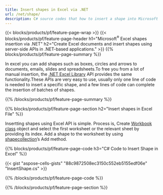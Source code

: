 ```yaml
---
title: Insert shapes in Excel via .NET
url: /net/shape/
description: C# source codes that how to insert a shape into Microsoft Excel files using .NET Library. 
---
```


{{< blocks/products/pf/feature-page-wrap >}}
{{< blocks/products/pf/feature-page-header h1="Microsoft<sup>&reg;</sup> Excel shapes insertion via .NET" h2="Create Excel documents and insert shapes using server-side APIs in .NET-based applications." >}}
{{% blocks/products/pf/feature-page-summary %}}

In excel you can add shapes such as boxes, circles and arrows to documents, emails, slides and spreadsheets.To free you from a lot of manual insertion, the [.NET Excel Library](/cells/net/) API provides the same functionality.These APIs are very easy to use, usually only one line of code is needed to insert a specific shape, and a few lines of code can complete the insertion of batches of shapes.

{{% /blocks/products/pf/feature-page-summary  %}}

{{% blocks/products/pf/feature-page-section  h2="Insert shapes in Excel File" %}}

Insertting shapes using Excel API is simple. Process is, Create [Workbook class](https://apireference.aspose.com/cells/net/aspose.cells/workbook) object and select the first worksheet or the relevant sheet by providing its index. Add a shape to the worksheet by using [shapecollection](https://apireference.aspose.com/cells/net/aspose.cells.drawing/shapecollection)’s Add method.

{{% blocks/products/pf/feature-page-code h3="C# Code to Insert Shape in Excel" %}}

{{< gist "aspose-cells-gists" "88c9872508ec3150c552eb5155edf06e" "InsertShape.cs" >}}

{{% /blocks/products/pf/feature-page-code  %}}

{{% /blocks/products/pf/feature-page-section %}}
